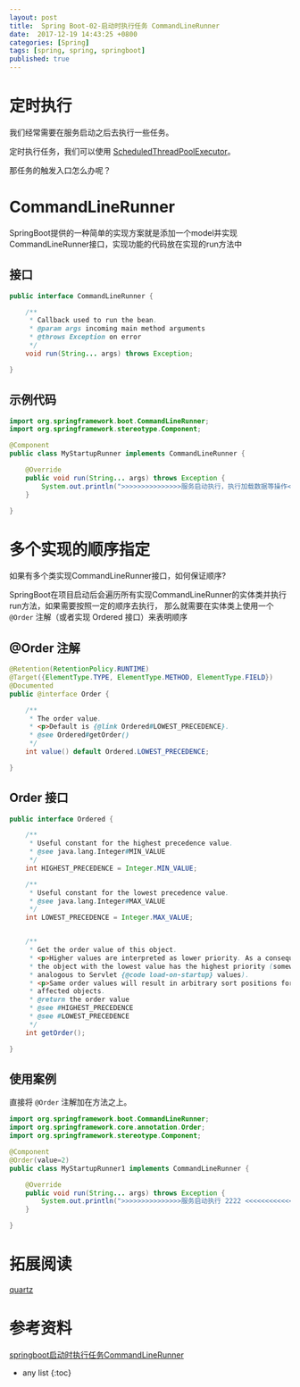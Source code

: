 ```yaml
---
layout: post
title:  Spring Boot-02-启动时执行任务 CommandLineRunner
date:  2017-12-19 14:43:25 +0800
categories: [Spring]
tags: [spring, spring, springboot]
published: true
---
```


# 定时执行

我们经常需要在服务启动之后去执行一些任务。

定时执行任务，我们可以使用 [ScheduledThreadPoolExecutor](https://houbb.github.io/2019/01/18/jcip-25-executor-scheduledThreadPoolExecutor)。

那任务的触发入口怎么办呢？

# CommandLineRunner

SpringBoot提供的一种简单的实现方案就是添加一个model并实现CommandLineRunner接口，实现功能的代码放在实现的run方法中

## 接口

```java
public interface CommandLineRunner {

	/**
	 * Callback used to run the bean.
	 * @param args incoming main method arguments
	 * @throws Exception on error
	 */
	void run(String... args) throws Exception;

}
```

## 示例代码

```java
import org.springframework.boot.CommandLineRunner;
import org.springframework.stereotype.Component;

@Component
public class MyStartupRunner implements CommandLineRunner {

    @Override
    public void run(String... args) throws Exception {
        System.out.println(">>>>>>>>>>>>>>>服务启动执行，执行加载数据等操作<<<<<<<<<<<<<");
    }

}
```

# 多个实现的顺序指定

如果有多个类实现CommandLineRunner接口，如何保证顺序?

SpringBoot在项目启动后会遍历所有实现CommandLineRunner的实体类并执行run方法，如果需要按照一定的顺序去执行，
那么就需要在实体类上使用一个 `@Order` 注解（或者实现 Ordered 接口）来表明顺序

## @Order 注解

```java
@Retention(RetentionPolicy.RUNTIME)
@Target({ElementType.TYPE, ElementType.METHOD, ElementType.FIELD})
@Documented
public @interface Order {

	/**
	 * The order value.
	 * <p>Default is {@link Ordered#LOWEST_PRECEDENCE}.
	 * @see Ordered#getOrder()
	 */
	int value() default Ordered.LOWEST_PRECEDENCE;

}
```

## Order 接口

```java
public interface Ordered {

	/**
	 * Useful constant for the highest precedence value.
	 * @see java.lang.Integer#MIN_VALUE
	 */
	int HIGHEST_PRECEDENCE = Integer.MIN_VALUE;

	/**
	 * Useful constant for the lowest precedence value.
	 * @see java.lang.Integer#MAX_VALUE
	 */
	int LOWEST_PRECEDENCE = Integer.MAX_VALUE;


	/**
	 * Get the order value of this object.
	 * <p>Higher values are interpreted as lower priority. As a consequence,
	 * the object with the lowest value has the highest priority (somewhat
	 * analogous to Servlet {@code load-on-startup} values).
	 * <p>Same order values will result in arbitrary sort positions for the
	 * affected objects.
	 * @return the order value
	 * @see #HIGHEST_PRECEDENCE
	 * @see #LOWEST_PRECEDENCE
	 */
	int getOrder();

}
```

## 使用案例

直接将 `@Order` 注解加在方法之上。
 
```java
import org.springframework.boot.CommandLineRunner;
import org.springframework.core.annotation.Order;
import org.springframework.stereotype.Component;

@Component
@Order(value=2)
public class MyStartupRunner1 implements CommandLineRunner {

    @Override
    public void run(String... args) throws Exception {
        System.out.println(">>>>>>>>>>>>>>>服务启动执行 2222 <<<<<<<<<<<<<");
    }

}
```

# 拓展阅读

[quartz]()

# 参考资料

[springboot启动时执行任务CommandLineRunner](https://www.cnblogs.com/myblogs-miller/p/9046425.html)

* any list
{:toc}

